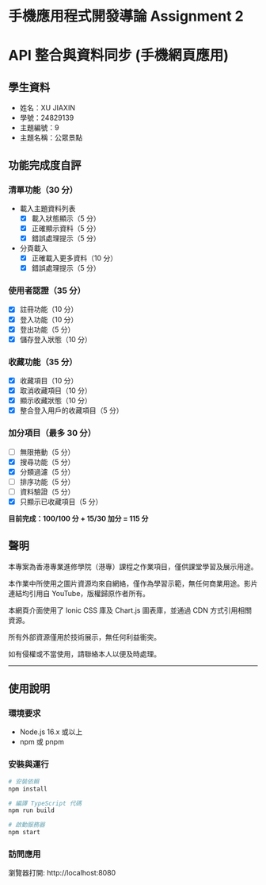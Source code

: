 # 手機應用程式開發導論 Assignment 2

# API 整合與資料同步 (手機網頁應用)

## 學生資料

- 姓名：XU JIAXIN
- 學號：24829139
- 主題編號：9
- 主題名稱：公眾景點

## 功能完成度自評

### 清單功能（30 分）

- 載入主題資料列表
  - [x] 載入狀態顯示（5 分）
  - [x] 正確顯示資料（5 分）
  - [x] 錯誤處理提示（5 分）
- 分頁載入
  - [x] 正確載入更多資料（10 分）
  - [x] 錯誤處理提示（5 分）

### 使用者認證（35 分）

- [x] 註冊功能（10 分）
- [x] 登入功能（10 分）
- [x] 登出功能（5 分）
- [x] 儲存登入狀態（10 分）

### 收藏功能（35 分）

- [x] 收藏項目（10 分）
- [x] 取消收藏項目（10 分）
- [x] 顯示收藏狀態（10 分）
- [x] 整合登入用戶的收藏項目（5 分）

### 加分項目（最多 30 分）

- [ ] 無限捲動（5 分）
- [x] 搜尋功能（5 分）
- [x] 分類過濾（5 分）
- [ ] 排序功能（5 分）
- [ ] 資料驗證（5 分）
- [x] 只顯示已收藏項目（5 分）

**目前完成：100/100 分 + 15/30 加分 = 115 分**

## 聲明

本專案為香港專業進修學院（港專）課程之作業項目，僅供課堂學習及展示用途。

本作業中所使用之圖片資源均來自網絡，僅作為學習示範，無任何商業用途。影片連結均引用自 YouTube，版權歸原作者所有。

本網頁介面使用了 Ionic CSS 庫及 Chart.js 圖表庫，並通過 CDN 方式引用相關資源。

所有外部資源僅用於技術展示，無任何利益衝突。

如有侵權或不當使用，請聯絡本人以便及時處理。

---

## 使用說明

### 環境要求

- Node.js 16.x 或以上
- npm 或 pnpm

### 安裝與運行

```bash
# 安裝依賴
npm install

# 編譯 TypeScript 代碼
npm run build

# 啟動服務器
npm start
```

### 訪問應用

瀏覽器打開: http://localhost:8080
